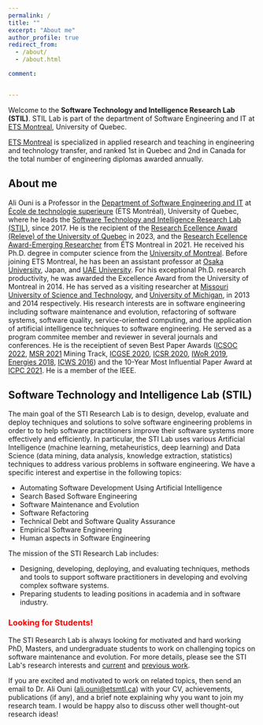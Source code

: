 ```yaml
---
permalink: /
title: ""
excerpt: "About me"
author_profile: true
redirect_from:
  - /about/
  - /about.html

comment:


---
```






Welcome to the **Software Technology and Intelligence Research Lab (STIL)**. 
STIL Lab is part of the department of Software Engineering and IT at [ETS Montreal](https://www.etsmtl.ca/), University of Quebec.

[ETS Montreal](https://www.etsmtl.ca/) is specialized in applied research and teaching in engineering and technology transfer, and ranked 1st in Quebec and 2nd in Canada for the total number of engineering diplomas awarded annually. 


## About me

Ali Ouni is a Professor in the [Department of Software Engineering and IT](https://www.etsmtl.ca/ets/gouvernance/decanats-et-departements/departement-genie-logiciel-ti) 
at [École de technologie superieure](https://www.etsmtl.ca/en/home) (ÉTS Montréal), University of Quebec, where he leads the 
[Software Technology and Intelligence Research Lab (STIL)](https://ouniali.github.io), since 2017. He is the recipient of the [Research Ecellence Award (Releve) of the University of Quebec](https://reseau.uquebec.ca/fr/a-propos/prix-et-distinctions/prix-dexcellence) in 2023, and the [Research Ecellence Award-Emerging Researcher](https://www.etsmtl.ca/nouvelles/2021/excellence-emergent/) from ÉTS Montreal in 2021. He received his Ph.D. degree in computer science from the [University of Montreal](https://www.umontreal.ca/en/). 
Before joining ETS Montreal, he has been an assistant professor at [Osaka University](https://www.osaka-u.ac.jp/en), Japan, and [UAE University](https://www.uaeu.ac.ae/en/). 
For his exceptional Ph.D. research productivity, he was awarded the Excellence Award from the University of Montreal in 2014. 
He has served as a visiting researcher at [Missouri University of Science and Technology](https://www.mst.edu/), and [University of Michigan](https://umdearborn.edu/), in 2013 and 2014 respectively. 
His research interests are in software engineering including software maintenance and evolution, refactoring of software systems, 
software quality, service-oriented computing, and the application of artificial intelligence techniques to software engineering. 
He served as a program commitee member and reviewer in several journals and conferences. He is the receiptient of seven Best Paper Awards ([ICSOC 2022](https://icsoc2022.spilab.es/), [MSR 2021](https://conf.researchr.org/home/msr-2021) Mining Track, [ICGSE 2020](https://conf.researchr.org/home/icgse-2020), [ICSR 2020](https://icsr2020.wordpress.com/), [IWoR 2019](https://iwor.github.io/iwor2019/organization/), [Energies 2018](https://www.mdpi.com/journal/energies/awards/621), [ICWS 2016](https://www.computer.org/csdl/proceedings/icws/2016/12OmNyQ7G5O)) and the 10-Year Most Influential Paper Award at [ICPC 2021](https://conf.researchr.org/home/icpc-2021). He is a member of the IEEE.


## Software Technology and Intelligence Lab (STIL)

The main goal of the STI Research Lab is to design, develop, evaluate and deploy techniques and solutions to solve software engineering problems
in order to to help software practitioners improve their software systems more effectively and efficiently. In particular, the STI Lab uses various Artificial Intelligence 
(machine learning, metaheuristics, deep learning) and Data Science (data mining, data analysis, knowledge extraction, statistics) techniques to address various problems 
in software engineering. 
We have a specific interest and expertise in the following topics:

* Automating Software Development Using Artificial Intelligence
* Search Based Software Engineering
* Software Maintenance and Evolution
* Software Refactoring
* Technical Debt and Software Quality Assurance
* Empirical Software Engineering 
* Human aspects in Software Engineering


The mission of the STI Research Lab includes:
* Designing, developing, deploying, and evaluating techniques, methods and tools to support software practitioners in developing and evolving complex software systems.
* Preparing students to leading positions in academia and in software industry.


### <span style="color:red">Looking for Students!</span>

The STI Research Lab is always looking for motivated and hard working PhD, Masters, and undergraduate students to work on challenging topics on software maintenance and evolution.
For more details, please see the STI Lab's research interests and [current](https://ouniali.github.io/research/) and [previous work](https://ouniali.github.io/publications/). 

If you are excited and motivated to work on related topics, then send an email to Dr. Ali Ouni (ali.ouni@etsmtl.ca) with your CV, achievements, publications (if any), and a brief note explaining why you want to join my research team. 
I would be happy also to discuss other well thought-out research ideas!



